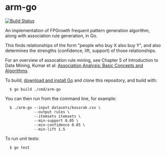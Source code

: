 # arm-go
[![Build Status](https://travis-ci.org/cpearce/arm-go.svg?branch=master)](https://travis-ci.org/cpearce/arm-go)

An implementation of FPGrowth frequent pattern generation algorithm,
along with association rule generation, in Go.

This finds relationships of the form "people who buy X also buy Y",
and also determines the strengths (confidence, lift, support) of those
relationships.

For an overview of assocation rule mining,
see Chapter 5 of Introduction to Data Mining, Kumar et al:
[Association Analysis: Basic Concepts and Algorithms](https://www-users.cs.umn.edu/~kumar001/dmbook/ch5_association_analysis.pdf).

To build, [download and install Go](https://golang.org/dl/) and clone this
repository, and build with:
```
  $ go build ./cmd/arm-go
```
You can then run from the command line, for example:
```
  $ ./arm-go --input datasets/kosarak.csv \
             --output rules \
             --itemsets itemsets \
             --min-support 0.05 \
             --min-confidence 0.05 \
             --min-lift 1.5
```
To run unit tests:
```
  $ go test
```